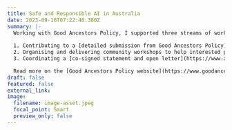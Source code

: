 ```yaml
---
title: Safe and Responsible AI in Australia
date: 2023-09-16T07:22:40.380Z
summary: |-
  Working with Good Ancestors Policy, I supported three streams of work  to respond to a consultation by the Australian government about safe and responsible AI. This work included:
  
  1. Contributing to a [detailed submission from Good Ancestors Policy](https://www.goodancestors.org.au/s/Publications-2023-DISR-submission-safe-and-responsible-AI.pdf) to the consultation, 
  2. Organising and delivering community workshops to help interested people write their own submissions, and 
  3. Coordinating a [co-signed statement and open letter](https://www.australiansforaisafety.com.au/) from Australian AI experts.

  Read more on the [Good Ancestors Policy website](https://www.goodancestors.org.au/safe-and-responsible-ai)
draft: false
featured: false
external_link: 
image:
  filename: image-asset.jpeg
  focal_point: Smart
  preview_only: false
---
```

